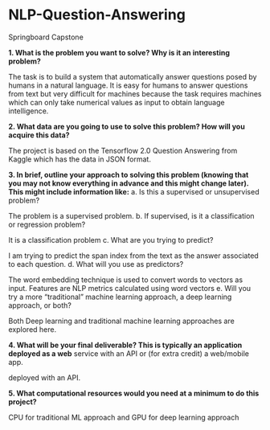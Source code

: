 # NLP-Question-Answering
Springboard Capstone



**1. What is the problem you want to solve? Why is it an interesting problem?**

The task is to build a system that automatically answer questions posed by humans in a natural language. It is easy for humans to answer questions from text but very difficult for machines because the task requires machines which can only take numerical values as input to obtain language intelligence.

**2. What data are you going to use to solve this problem? How will you acquire this data?**

The project is based on the Tensorflow 2.0 Question Answering from Kaggle which has the data in JSON format.

**3. In brief, outline your approach to solving this problem (knowing that you may not know everything in advance and this might change later). This might include information like:**
a. Is this a supervised or unsupervised problem?

The problem is a supervised problem.
b. If supervised, is it a classification or regression problem?

It is a classification problem
c. What are you trying to predict?

I am trying to predict the span index from the text as the answer associated to each question.
d. What will you use as predictors?

The word embedding technique is used to convert words to vectors as input. Features are NLP metrics calculated using word vectors
e. Will you try a more “traditional” machine learning approach, a deep learning
approach, or both?

Both Deep learning and traditional machine learning approaches are explored here.

**4. What will be your final deliverable? This is typically an application deployed as a web**
service with an API or (for extra credit) a web/mobile app.

deployed with an API.

**5. What computational resources would you need at a minimum to do this project?**

CPU for traditional ML approach and GPU for deep learning approach
